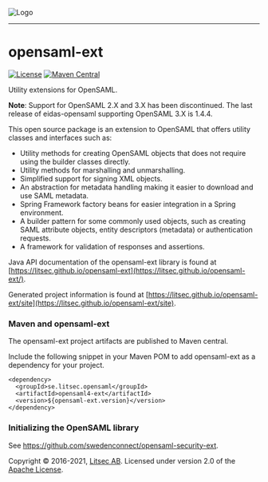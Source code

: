 ![Logo](https://github.com/litsec/opensaml-ext/blob/master/docs/img/litsec-small.png)

------

# opensaml-ext

[![License](https://img.shields.io/badge/License-Apache%202.0-blue.svg)](https://opensource.org/licenses/Apache-2.0) [![Maven Central](https://maven-badges.herokuapp.com/maven-central/se.litsec.opensaml/opensaml3-ext/badge.svg)](https://maven-badges.herokuapp.com/maven-central/se.litsec.opensaml/opensaml4-ext) 

Utility extensions for OpenSAML.

**Note**: Support for OpenSAML 2.X and 3.X has been discontinued. The last release of eidas-opensaml supporting OpenSAML 3.X is 1.4.4.

This open source package is an extension to OpenSAML that offers utility classes and interfaces such as:

* Utility methods for creating OpenSAML objects that does not require using the builder classes directly.
* Utility methods for marshalling and unmarshalling.
* Simplified support for signing XML objects.
* An abstraction for metadata handling making it easier to download and use SAML metadata.
* Spring Framework factory beans for easier integration in a Spring environment.
* A builder pattern for some commonly used objects, such as creating SAML attribute objects, entity descriptors (metadata) or authentication requests.
* A framework for validation of responses and assertions.

Java API documentation of the opensaml-ext library is found at [https://litsec.github.io/opensaml-ext](https://litsec.github.io/opensaml-ext/).

Generated project information is found at [https://litsec.github.io/opensaml-ext/site](https://litsec.github.io/opensaml-ext/site).

### Maven and opensaml-ext

The opensaml-ext project artifacts are published to Maven central.

Include the following snippet in your Maven POM to add opensaml-ext as a dependency for your project.

```
<dependency>
  <groupId>se.litsec.opensaml</groupId>
  <artifactId>opensaml4-ext</artifactId>
  <version>${opensaml-ext.version}</version>
</dependency>
```
### Initializing the OpenSAML library

See <https://github.com/swedenconnect/opensaml-security-ext>.

Copyright &copy; 2016-2021, [Litsec AB](http://www.litsec.se). Licensed under version 2.0 of the [Apache License](http://www.apache.org/licenses/LICENSE-2.0).


